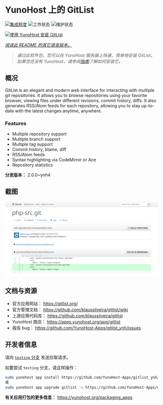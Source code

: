 <!--
注意：此 README 由 <https://github.com/YunoHost/apps/tree/master/tools/readme_generator> 自动生成
请勿手动编辑。
-->

# YunoHost 上的 GitList

[![集成程度](https://dash.yunohost.org/integration/gitlist.svg)](https://dash.yunohost.org/appci/app/gitlist) ![工作状态](https://ci-apps.yunohost.org/ci/badges/gitlist.status.svg) ![维护状态](https://ci-apps.yunohost.org/ci/badges/gitlist.maintain.svg)

[![使用 YunoHost 安装 GitList](https://install-app.yunohost.org/install-with-yunohost.svg)](https://install-app.yunohost.org/?app=gitlist)

*[阅读此 README 的其它语言版本。](./ALL_README.md)*

> *通过此软件包，您可以在 YunoHost 服务器上快速、简单地安装 GitList。*  
> *如果您还没有 YunoHost，请参阅[指南](https://yunohost.org/install)了解如何安装它。*

## 概况

GitList is an elegant and modern web interface for interacting with multiple git repositories. It allows you to browse repositories using your favorite browser, viewing files under different revisions, commit history, diffs. It also generates RSS/Atom feeds for each repository, allowing you to stay up-to-date with the latest changes anytime, anywhere.

### Features

- Multiple repository support
- Multiple branch support
- Multiple tag support
- Commit history, blame, diff
- RSS/Atom feeds
- Syntax highlighting via CodeMirror or Ace
- Repository statistics


**分发版本：** 2.0.0~ynh4

## 截图

![GitList 的截图](./doc/screenshots/screenshot.png)

## 文档与资源

- 官方应用网站： <https://gitlist.org/>
- 官方管理文档： <https://github.com/klaussilveira/gitlist/wiki>
- 上游应用代码库： <https://github.com/klaussilveira/gitlist>
- YunoHost 商店： <https://apps.yunohost.org/app/gitlist>
- 报告 bug： <https://github.com/YunoHost-Apps/gitlist_ynh/issues>

## 开发者信息

请向 [`testing` 分支](https://github.com/YunoHost-Apps/gitlist_ynh/tree/testing) 发送拉取请求。

如要尝试 `testing` 分支，请这样操作：

```bash
sudo yunohost app install https://github.com/YunoHost-Apps/gitlist_ynh/tree/testing --debug
或
sudo yunohost app upgrade gitlist -u https://github.com/YunoHost-Apps/gitlist_ynh/tree/testing --debug
```

**有关应用打包的更多信息：** <https://yunohost.org/packaging_apps>
